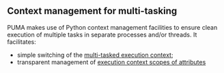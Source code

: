 ## Context management for multi-tasking

PUMA makes use of Python context management facilities to ensure clean execution of multiple tasks in separate processes and/or threads.
It facilitates:

* simple switching of the [multi-tasked execution context][multi-tasking];
* transparent management of [execution context scopes of attributes][attribute-scope]

[multi-tasking]: ./multitask
[attribute-scope]: ./scope
